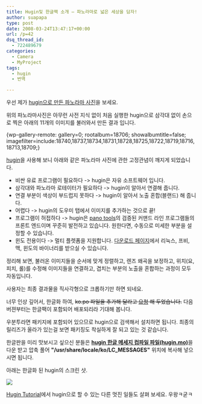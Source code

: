 ```yaml
---
title: Hugin및 한글팩 소개 – 파노라마로 넓은 세상을 담자!
author: suapapa
type: post
date: 2008-03-24T13:47:17+00:00
url: /p=42
dsq_thread_id:
  - 722489679
categories:
  - Camera
  - MyProject
tags:
  - hugin
  - 번역

---
```

우선 제가 [hugin으로 만든 파노라마 사진](https://homin.dev/asset/blog/2008/03/panorama.jpg)을 보세요.

위의 파노라마사진은 아무런 사전 지식 없이 처음 실행한 hugin으로 삼각대 없이 손으로 찍은 아래의 11개의 이미지를 불러와서 만든 결과 입니다.



{wp-gallery-remote: gallery=0; rootalbum=18706; showalbumtitle=false; imagefilter=include:18740,18737,18734,18731,18728,18725,18722,18719,18716,18713,18709;}

[hugin](http://hugin.sourceforge.net/)을 사용해 보니 아래와 같은 파노라마 사진에 관한 고정관념이 깨지게 되었습니다.

  * 비싼 유료 프로그램이 필요하다 -> hugin은 자유 소프트웨어 입니다.
  * 삼각대와 파노라마 로테이터가 필요하다 -> hugin이 알아서 연결해 줍니다.
  * 연결 부분이 색상이 부드럽지 못하다 -> hugin이 알아서 노출 혼합(블랜드) 해 줍니다.
  * 어렵다 -> hugin의 도우미 탭에서 이미지를 추가하는 것으로 끝!
  * 프로그램이 허접하다 -> hugin은 [pano tools](http://wiki.panotools.org)의 검증된 커맨드 라인 프로그램들의 프론트 엔드이며 꾸준히 발전하고 있습니다. 원한다면, 수동으로 미세한 부분을 설정할 수 있습니다.
  * 윈도 전용이다 -> 멀티 플렛폼을 지원합니다. [다운로드 페이지](http://hugin.sourceforge.net/download/)에서 리눅스, 프비, 맥, 윈도의 바이너리를 받으실 수 있습니다.

정리해 보면, 불러온 이미지들을 순서에 맞게 정렬하고, 렌즈 왜곡을 보정하고, 위치(요, 피치, 롤)를 수정해 이미지들을 연결하고, 겹치는 부분의 노출을 혼합하는 과정이 모두 자동입니다.

사용자는 최종 결과물을 직사각형으로 크롭하기만 하면 되네요.

너무 인상 깊어서, 한글화 하여, <strike>ko.po 파일을 추가해 달라고 [요청](http://sourceforge.net/tracker/index.php?func=detail&aid=1924819&group_id=77506&atid=550443) 해 두었습니다.</strike> 다음 버젼부터는 한글팩이 포함되어 배포되리라 기대해 봅니다.

우분투라면 패키지에 포함되어 있으므로 hugin으로 검색해서 설치하면 됩니다. 최종의 릴리즈가 올라가 있는걸 보면 패키징도 착실하게 잘 되고 있는 것 같습니다.

한글판을 미리 맛보시고 싶으신 분들은 [**hugin 한글 메세지 컴파일 파일(hugin.mo)**][1]을 다운 받고 압축 풀어 **"/usr/share/locale/ko/LC_MESSAGES"** 위치에 복사해 넣으시면 됩니다.

아래는 한글화 된 hugin의 스크린 샷.

![](https://homin.dev/asset/blog/2008/03/sc-hugin_ko_01.jpg)

[Hugin Tutorial](http://hugin.sourceforge.net/tutorials/index.shtml)에서 hugin으로 할 수 있는 다른 멋진 일들도 살펴 보세요. 우왕ㅋ굳ㅋ

 [1]: https://homin.dev/asset/blog/2008/03/hugin.zip "hugin 한글 메세지 컴파일 파일"